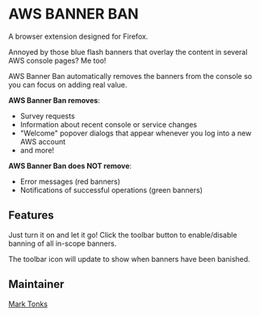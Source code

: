 # AWS BANNER BAN

A browser extension designed for Firefox.

Annoyed by those blue flash banners that overlay the content in several AWS console pages? Me too!

AWS Banner Ban automatically removes the banners from the console so you can focus on adding real value. 

**AWS Banner Ban removes**:
- Survey requests
- Information about recent console or service changes
- "Welcome" popover dialogs that appear whenever you log into a new AWS account
- and more!

**AWS Banner Ban does NOT remove**:
- Error messages (red banners)
- Notifications of successful operations (green banners)


## Features

Just turn it on and let it go! Click the toolbar button to enable/disable banning of all in-scope banners. 

The toolbar icon will update to show when banners have been banished.

## Maintainer

[Mark Tonks](https://github.com/mtonxbjss)

